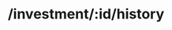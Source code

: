 ---
title: /investment/:id/history
position: 5.1
type: get
description: Get the history of all investments
parameters:
  - name: 
    content: 
content_markdown: |-
  Get all the past investments associated with this investment.
left_code_blocks:
  - code_block: |-
      $.ajax({
        "url": "http://api.kapitalwise.com/investment/3/history",
        "type": "GET",
        "data": {
          "token": "YOUR_APP_KEY",
        },
        "success": function(data) {
          alert(data);
        }
      });
    title: jQuery
    language: javascript
right_code_blocks:
  - code_block: |2-
      {
        "id" : 3,
        "accountBalance" : 12200.00,
        "investmentAmount": 11200.00, 
        "pendingBalance": 7.00,
        "investmentThreshold": 10.00,
        "icon_url": "https://image.ibb.co/b96EUa/ABSA1.png",
        "holdings": [
          {
            "fundName" : "SELECT EQUITY FUNDS",
            "fundId" : 2,
            "weight": 25,
            "closePrice": 123.00,
            "fundIcon_url": "https://image.ibb.co/b96EUa/Core.png",
            "fundFactsheet_url": "https://www.absainvestments.co.za/wealth-and-investment-management/e-docs/fund-fact-sheets/Absa%20Select%20Equity%20Fund.pdf"
          },
          {
            "fundName" : "BALANCED FUND",
            "fundId" : 3,
            "weight": 75,
            "closePrice": 423.00,
            "fundIcon_url": "http://image.ibb.co/iNKqX5/Balance.png",
            "fundFactsheet_url": "https://www.absainvestments.co.za/wealth-and-investment-management/e-docs/fund-fact-sheets/Absa%20Balanced%20Fund.pdf"
          }
        ],
        "performance": [
          {
            "asofdate": "2017-12-06 17:46:48",
            "balance": 10100.00,
            "gain": 100.00
          },
          {
            "asofdate": "2017-11-29 17:46:48",
            "balance": 90100.00,
            "gain": 100.00
          },
          {
            "asofdate": "2017-11-19 17:46:48",
            "balance": 8100.00,
            "gain": 100.00
          },
          {
            "asofdate": "2017-11-12 17:46:48",
            "balance":7000.00,
            "gain": 100.00
          }
        ],
        "created" : "2017-11-12 17:46:48"
      }
    title: Response
    language: json
  - code_block: |2-
      {
        "error": true,
        "message": "Investment doesn't exist"
      }
    title: Error
    language: json
---